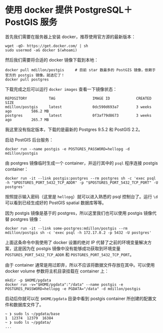 # 使用 docker 提供 PostgreSQL＋PostGIS 服务

首先我们需要在服务器上安装 docker，推荐使用官方源的最新版本：

	wget -qO- https://get.docker.com/ | sh
	sudo usermod -aG docker $(whoami)

然后我们需要将合适的 docker 镜像下载到本地：

	docker pull mdillon/postgis 	# 目前 star 数最多的 PostGIS 镜像，依赖于官方的 postgis 镜像。就选它了！
	docker pull postgres

下载完成之后可以运行 ``docker images`` 查看一下镜像状态：

	REPOSITORY          TAG                 IMAGE ID            CREATED             SIZE
	mdillon/postgis     latest              0dc590d693a7        3 weeks ago         586.2 MB
	postgres            latest              0f3af79d8673        3 weeks ago         265.7 MB

我这里没有指定版本，下载的是最新的 Postgres 9.5.2 和 PostGIS 2.2。

启动 PostGIS 后台服务：

	docker run --name postgis -e POSTGRES_PASSWORD=hellopg -d mdillon/postgis

由 postgres 镜像临时生成一个 container，并运行其中的 ``psql`` 程序连接 postgis container：

	docker run -it --link postgis:postgres --rm postgres sh -c 'exec psql -h "$POSTGRES_PORT_5432_TCP_ADDR" -p "$POSTGRES_PORT_5432_TCP_PORT" -U postgres'

按照提示输入密码（这里是 ``hellopg``）就可以进入熟悉的 psql 控制台了。运行 ``\d`` 可以看到已经生成好的 PostGIS spatial 数据库等等。

因为 postgis 镜像是基于的 postgres，所以这里我们也可以使用 postgis 镜像代替 postgres 镜像：

	docker run -it --link some-postgres:mdillon/postgis --rm mdillon/postgis sh -c 'exec psql -h 172.17.0.2 -p 5432 -U postgres'

上面这条命令中我使用了 docker 设置的绝对 IP 代替了之前的环境变量解决方案，这是因为在 postgis 镜像中没有能够成功获取到环境变量 ``POSTGRES_PORT_5432_TCP_ADDR`` 和 ``POSTGRES_PORT_5432_TCP_PORT``。

由于 container 通常是用过即弃，所以不应该将数据文件存放在其中。可以使用 docker volume 参数将主机目录挂载在 container 上：

	mkdir -p $HOME/pgdata
	docker run -v="$HOME/pgdata":"/data" --name postgis -e POSTGRES_PASSWORD=hellopg -e PGDATA="/data" -d mdillon/postgis

启动后你就可以在 ``$HOME/pgdata`` 目录中看到 postgis container 所创建的配置文件和数据库文件了。

	~ ❯ sudo ls ~/pgdata/base
	1  12374  12379  16384
	~ ❯ sudo ls ~/pgdata/
	...

